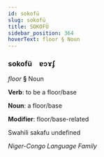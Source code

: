 ```yaml
---
id: sokofü
slug: sokofü
title: SOKOFÜ
sidebar_position: 364
hoverText: floor § Noun
---
```


### sokofü&emsp;<span kind="abugida">ɐɔɤʄ</span>

*floor* **§** Noun

**Verb**: to be a floor/base

**Noun**: a floor/base

**Modifier**: floor/base-related

Swahili sakafu undefined

*Niger-Congo Language Family*